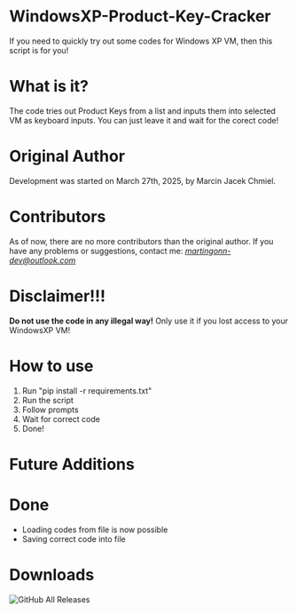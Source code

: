 # WindowsXP-Product-Key-Cracker
If you need to quickly try out some codes for Windows XP VM, then this script is for you!
# What is it?
The code tries out Product Keys from a list and inputs them into selected VM as keyboard inputs. You can just leave it and wait for the corect code!
# Original Author 
Development was started on March 27th, 2025, by Marcin Jacek Chmiel.
# Contributors 
As of now, there are no more contributors than the original author.
If you have any problems or suggestions, contact me: *martingonn-dev@outlook.com*
# Disclaimer!!!
**Do not use the code in any illegal way!** Only use it if you lost access to your WindowsXP VM!
# How to use
1. Run "pip install -r requirements.txt"
2. Run the script
3. Follow prompts
4. Wait for correct code
5. Done!

# Future Additions
  # Done
  * Loading codes from file is now possible
* Saving correct code into file

# Downloads
![GitHub All Releases](https://img.shields.io/github/downloads/Martingonn/WindowsXP-Product-Key-Cracker/total)
